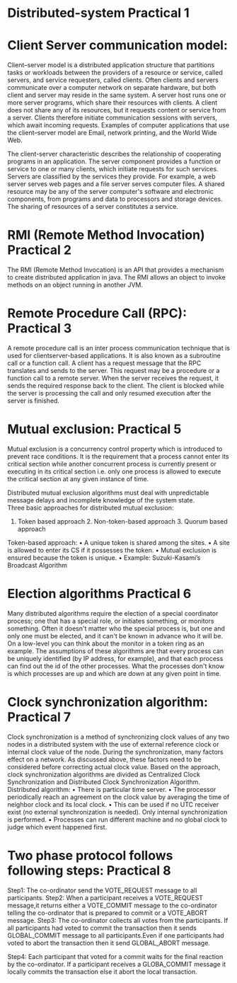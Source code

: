 # Distributed-system Practical 1
# Client Server communication model: 
Client–server model is a distributed application structure that partitions tasks or workloads between the providers of a resource or service, called servers, and service requesters, called clients. Often clients and servers communicate over a computer network on separate hardware, but both client and server may reside in the same system. A server host runs one or more server programs, which share their resources with clients. A client does not share any of its resources, but it requests content or service from a server. Clients therefore initiate communication sessions with servers, which await incoming requests. Examples of computer applications that use the client–server model are Email, network printing, and the World Wide Web. 

 The client-server characteristic describes the relationship of cooperating programs in an application. The server component provides a function or service to one or many clients, which initiate requests for such services. Servers are classified by the services they provide. For example, a web server serves web pages and a file server serves computer files. A shared resource may be any of the server computer's software and electronic components, from programs and data to processors and storage devices. The sharing of resources of a server constitutes a service. 
 
# RMI (Remote Method Invocation) Practical 2
The RMI (Remote Method Invocation) is an API that provides a mechanism to create distributed application in java. The RMI allows an object to invoke methods on an object running in another JVM.

# Remote Procedure Call (RPC): Practical 3
A remote procedure call is an inter process communication technique that is used for clientserver-based applications. It is also known as a subroutine call or a function call. 
A client has a request message that the RPC translates and sends to the server. This request may be a procedure or a function call to a remote server. When the server receives the request, it sends the required response back to the client. The client is blocked while the server is processing the call and only resumed execution after the server is finished. 

# Mutual exclusion: Practical 5
Mutual exclusion is a concurrency control property which is introduced to prevent race conditions. It is the requirement that a process cannot enter its critical section while another concurrent process is currently present or executing in its critical section i.e. only one process is allowed to execute the critical section at any given instance of time. 
 
Distributed mutual exclusion algorithms must deal with unpredictable message delays and incomplete knowledge of the system state.  
Three basic approaches for distributed mutual exclusion:  
1. Token based approach  2. Non-token-based approach  3. Quorum based approach  
 
Token-based approach: • A unique token is shared among the sites.  • A site is allowed to enter its CS if it possesses the token. • Mutual exclusion is ensured because the token is unique. • Example: Suzuki-Kasami’s Broadcast Algorithm 

# Election algorithms Practical 6
Many distributed algorithms require the election of a special coordinator process; one that has a special role, or initiates something, or monitors something. Often it doesn't matter who the special process is, but one and only one must be elected, and it can't be known in advance who it will be. On a low-level you can think about the monitor in a token ring as an example. 
The assumptions of these algorithms are that every process can be uniquely identified (by IP address, for example), and that each process can find out the id of the other processes. What the processes don't know is which processes are up and which are down at any given point in time. 

# Clock synchronization algorithm: Practical 7
Clock synchronization is a method of synchronizing clock values of any two nodes in a distributed system with the use of external reference clock or internal clock value of the node. During the synchronization, many factors effect on a network. As discussed above, these factors need to be considered before correcting actual clock value. Based on the approach, clock synchronization algorithms are divided as Centralized Clock Synchronization and Distributed Clock Synchronization Algorithm. 
Distributed algorithm:
• There is particular time server. 
• The processor periodically reach an agreement on the clock value by averaging the time of neighbor clock and its local clock. 
• This can be used if no UTC receiver exist (no external synchronization is needed). Only internal synchronization is performed. 
• Processes can run different machine and no global clock to judge which event happened first.

# Two phase protocol follows following steps: Practical 8
Step1:
The co-ordinator send the VOTE_REQUEST message to all participants.
Step2:
When a participant receives a VOTE_REQUEST message,it returns either a VOTE_COMMIT message to the co-ordinator telling the co-ordinator that is prepared to commit or a VOTE_ABORT message.
Step3:
The co-ordinator collects all votes from the participants. If all participants had voted to commit the transaction then it sends GLOBAL_COMMIT message to all participants.Even if one participants had voted to abort the transaction then it send GLOBAL_ABORT message.

Step4:
Each participant that voted for a commit waits for the final reaction by the co-ordinator. If a participant receives a GLOBA_COMMIT message it locally commits the transaction else it abort 
the local transaction.




